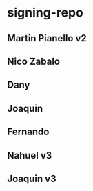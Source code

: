 
# signing-repo
## Martin Pianello v2
## Nico Zabalo
## Dany
## Joaquin
## Fernando
## Nahuel v3
## Joaquin v3

